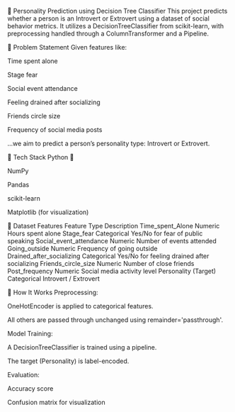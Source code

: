 
🧠 Personality Prediction using Decision Tree Classifier
This project predicts whether a person is an Introvert or Extrovert using a dataset of social behavior metrics. It utilizes a DecisionTreeClassifier from scikit-learn, with preprocessing handled through a ColumnTransformer and a Pipeline.

📌 Problem Statement
Given features like:

Time spent alone

Stage fear

Social event attendance

Feeling drained after socializing

Friends circle size

Frequency of social media posts

...we aim to predict a person’s personality type: Introvert or Extrovert.

🔧 Tech Stack
Python 🐍

NumPy

Pandas

scikit-learn

Matplotlib (for visualization)

📂 Dataset Features
Feature	Type	Description
Time_spent_Alone	Numeric	Hours spent alone
Stage_fear	Categorical	Yes/No for fear of public speaking
Social_event_attendance	Numeric	Number of events attended
Going_outside	Numeric	Frequency of going outside
Drained_after_socializing	Categorical	Yes/No for feeling drained after socializing
Friends_circle_size	Numeric	Number of close friends
Post_frequency	Numeric	Social media activity level
Personality (Target)	Categorical	Introvert / Extrovert

🚀 How It Works
Preprocessing:

OneHotEncoder is applied to categorical features.

All others are passed through unchanged using remainder='passthrough'.

Model Training:

A DecisionTreeClassifier is trained using a pipeline.

The target (Personality) is label-encoded.

Evaluation:

Accuracy score

Confusion matrix for visualization
